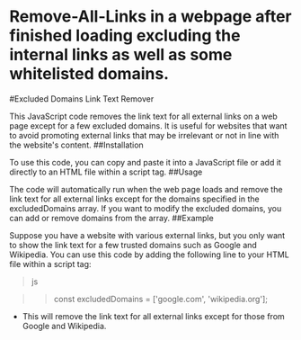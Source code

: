 # Remove-All-Links in a webpage after finished loading excluding the internal links as well as some whitelisted domains.

#Excluded Domains Link Text Remover

This JavaScript code removes the link text for all external links on a web page except for a few excluded domains. It is useful for websites that want to avoid promoting external links that may be irrelevant or not in line with the website's content.
##Installation

To use this code, you can copy and paste it into a JavaScript file or add it directly to an HTML file within a script tag.
##Usage

The code will automatically run when the web page loads and remove the link text for all external links except for the domains specified in the excludedDomains array. If you want to modify the excluded domains, you can add or remove domains from the array.
##Example

Suppose you have a website with various external links, but you only want to show the link text for a few trusted domains such as Google and Wikipedia. You can use this code by adding the following line to your HTML file within a script tag:

>js

>>const excludedDomains = ['google.com', 'wikipedia.org'];

- This will remove the link text for all external links except for those from Google and Wikipedia.
